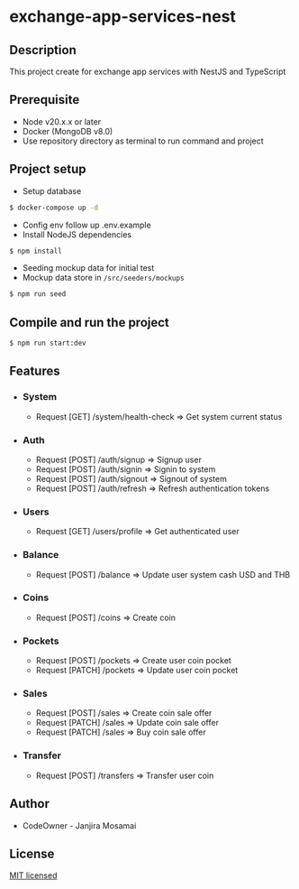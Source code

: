 # exchange-app-services-nest

## Description

This project create for exchange app services with NestJS and TypeScript

## Prerequisite

- Node v20.x.x or later
- Docker (MongoDB v8.0)
- Use repository directory as terminal to run command and project

## Project setup

- Setup database

```bash
$ docker-compose up -d
```

- Config env follow up .env.example
- Install NodeJS dependencies

```bash
$ npm install
```

- Seeding mockup data for initial test
- Mockup data store in `/src/seeders/mockups`

```bash
$ npm run seed
```

## Compile and run the project

```bash
$ npm run start:dev
```

## Features

- ### System

  - Request [GET] /system/health-check => Get system current status

- ### Auth

  - Request [POST] /auth/signup => Signup user
  - Request [POST] /auth/signin => Signin to system
  - Request [POST] /auth/signout => Signout of system
  - Request [POST] /auth/refresh => Refresh authentication tokens

- ### Users

  - Request [GET] /users/profile => Get authenticated user

- ### Balance

  - Request [POST] /balance => Update user system cash USD and THB

- ### Coins

  - Request [POST] /coins => Create coin

- ### Pockets

  - Request [POST] /pockets => Create user coin pocket
  - Request [PATCH] /pockets => Update user coin pocket

- ### Sales

  - Request [POST] /sales => Create coin sale offer
  - Request [PATCH] /sales => Update coin sale offer
  - Request [PATCH] /sales => Buy coin sale offer

- ### Transfer

  - Request [POST] /transfers => Transfer user coin

## Author

- CodeOwner - Janjira Mosamai

## License

[MIT licensed](https://github.com/nestjs/nest/blob/master/LICENSE)
